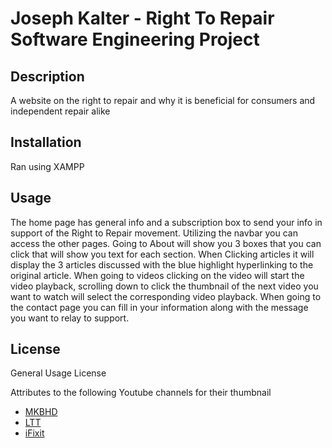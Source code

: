 # Joseph Kalter - Right To Repair Software Engineering Project

## Description

A website on the right to repair and why it is beneficial for consumers and independent repair alike
## Installation

Ran using XAMPP

## Usage
The home page has general info and a subscription box to send your info in support of the Right to Repair movement. Utilizing the navbar you can access the other pages. Going to About will show you 3 boxes that you can click that will show you text for each section. When Clicking articles it will display the 3 articles discussed with the blue highlight hyperlinking to the original article. When going to videos clicking on the video will start the video playback, scrolling down to click the thumbnail of the next video you want to watch will select the corresponding video playback. When going to the contact page you can fill in your information along with the message you want to relay to support.



## License

General Usage License

Attributes to the following Youtube channels for their thumbnail

* [MKBHD](https://www.youtube.com/user/marquesbrownlee)
* [LTT](https://www.youtube.com/@LinusTechTips)
* [iFixit](https://www.youtube.com/channel/UCHbx9IUW7eCeJsC4sBCTNBA)
